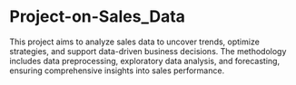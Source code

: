 # Project-on-Sales_Data
This project aims to analyze sales data to uncover trends, optimize strategies, and support data-driven business decisions. The methodology includes data preprocessing, exploratory data analysis, and forecasting, ensuring comprehensive insights into sales performance.
